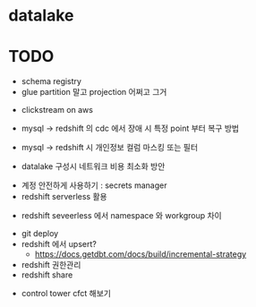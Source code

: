 # datalake


# TODO
- schema registry
- glue partition 말고 projection 어쩌고 그거
+ clickstream on aws
- mysql -> redshift 의 cdc 에서 장애 시 특정 point 부터 복구 방법
+ mysql -> redshift 시 개인정보 컬럼 마스킹 또는 필터
- datalake 구성시 네트워크 비용 최소화 방안
+ 계정 안전하게 사용하기 : secrets manager
+ redshift serverless 활용
- redshift seveerless 에서 namespace 와 workgroup 차이
+ git deploy
+ redshift 에서 upsert?
  - https://docs.getdbt.com/docs/build/incremental-strategy
+ redshift 권한관리
+ redshift share
- control tower cfct 해보기